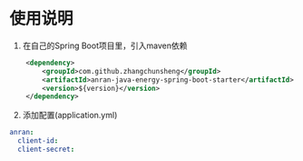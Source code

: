 # 使用说明
1. 在自己的Spring Boot项目里，引入maven依赖
```xml
    <dependency>
        <groupId>com.github.zhangchunsheng</groupId>
        <artifactId>anran-java-energy-spring-boot-starter</artifactId>
        <version>${version}</version>
    </dependency>
 ```
2. 添加配置(application.yml)
```yml
anran:
  client-id:
  client-secret:
```







